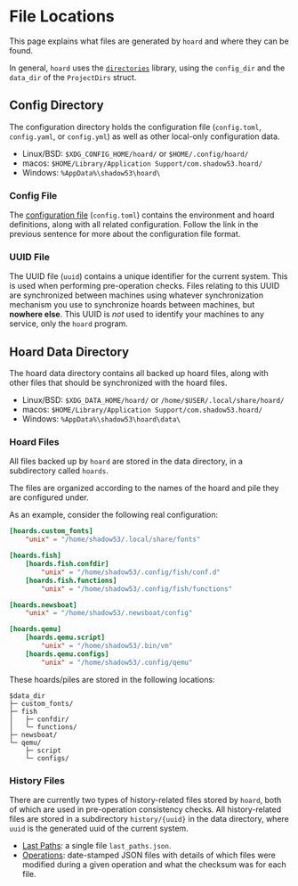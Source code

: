 # File Locations

This page explains what files are generated by `hoard` and where they can be found.

In general, `hoard` uses the [`directories`](https://docs.rs/directories) library,
using the `config_dir` and the `data_dir` of the `ProjectDirs` struct.

## Config Directory

The configuration directory holds the configuration file (`config.toml`, `config.yaml`, or `config.yml`) as well as 
other local-only configuration data.

- Linux/BSD: `$XDG_CONFIG_HOME/hoard/` or `$HOME/.config/hoard/`
- macos: `$HOME/Library/Application Support/com.shadow53.hoard/`
- Windows: `%AppData%\shadow53\hoard\`

### Config File

The [configuration file](./config/index.md) (`config.toml`) contains the environment and hoard definitions, along
with all related configuration. Follow the link in the previous sentence for more about the
configuration file format. 

### UUID File

The UUID file (`uuid`) contains a unique identifier for the current system. This is used when performing
pre-operation checks. Files relating to this UUID are synchronized between machines using whatever
synchronization mechanism you use to synchronize hoards between machines, but **nowhere else**. This UUID
is *not* used to identify your machines to any service, only the `hoard` program.

## Hoard Data Directory

The hoard data directory contains all backed up hoard files, along with other files that should be
synchronized with the hoard files.

- Linux/BSD: `$XDG_DATA_HOME/hoard/` or `/home/$USER/.local/share/hoard/`
- macos: `$HOME/Library/Application Support/com.shadow53.hoard/`
- Windows: `%AppData%\shadow53\hoard\data\`

### Hoard Files

All files backed up by `hoard` are stored in the data directory, in a subdirectory called `hoards`.

The files are organized according to the names of the hoard and pile they are configured under.

As an example, consider the following real configuration:

```toml
[hoards.custom_fonts]
    "unix" = "/home/shadow53/.local/share/fonts"

[hoards.fish]
    [hoards.fish.confdir]
        "unix" = "/home/shadow53/.config/fish/conf.d"
    [hoards.fish.functions]
        "unix" = "/home/shadow53/.config/fish/functions"

[hoards.newsboat]
    "unix" = "/home/shadow53/.newsboat/config"

[hoards.qemu]
    [hoards.qemu.script]
        "unix" = "/home/shadow53/.bin/vm"
    [hoards.qemu.configs]
        "unix" = "/home/shadow53/.config/qemu"
```

These hoards/piles are stored in the following locations:

```ignore
$data_dir
├─ custom_fonts/
├─ fish
│   ├─ confdir/
│   └─ functions/
├─ newsboat/
└─ qemu/
    ├─ script
    └─ configs/
```

### History Files

There are currently two types of history-related files stored by `hoard`, both of which are used
in pre-operation consistency checks. All history-related files are stored in a subdirectory `history/{uuid}`
in the data directory, where `uuid` is the generated uuid of the current system.

- [Last Paths](./cli/checks.md#last-paths): a single file `last_paths.json`.
- [Operations](./cli/checks.md#remote-operations): date-stamped JSON files with details of which files were modified
  during a given operation and what the checksum was for each file.
